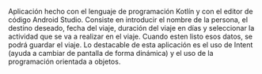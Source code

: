 Aplicación hecho con el lenguaje de programación Kotlín y con el editor de código Android Studio. Consiste en introducir el nombre de la persona, el destino deseado, fecha del viaje, duración del viaje en días y seleccionar la actividad que se va a realizar en el viaje. Cuando esten listo esos datos, se podrá guardar el viaje.
Lo destacable de esta aplicación es el uso de Intent (ayuda a cambiar de pantalla de forma dinámica) y el uso de la programación orientada a objetos.
